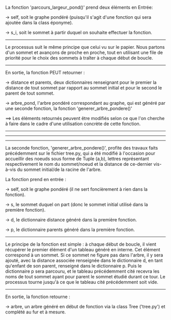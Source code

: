 La fonction 'parcours_largeur_pond()' prend deux éléments en Entrée:

  -> self, soit le graphe pondéré (puisqu'il s'agit d'une fonction qui sera ajoutée dans la class éponyme).
  
  -> s_i, soit le sommet à partir duquel on souhaite effectuer la fonction.
  
---------------

Le processus suit le même principe que celui vu sur le papier. Nous partons d'un sommet et avançons de proche en proche, tout en utilisant une file de priorité pour le choix des sommets à traîter à chaque début de boucle.

---------------

En sortie, la fonction PEUT retourner :

  -> distance et parents, deux dictionnaires renseignant pour le premier la distance de tout sommet par rapport au sommet initial et pour le second le parent de tout sommet.
  
  -> arbre_pond, l'arbre pondéré correspondant au graphe, qui est généré par une seconde fonction, la fonction 'generer_arbre_pondere()'
  
  ==> Les éléments retournés peuvent être modifiés selon ce que l'on cherche à faire dans le cadre d'une utilisation concrète de cette fonction.
  
  
---------------
---------------
---------------


La seconde fonction, 'generer_arbre_pondere()', profite des travaux faits précédemment sur le fichier tree.py, qui a été modifié à l'occasion pour accueillir des noeuds sous forme de Tuple (a,b), lettres représentant respectivement le nom du sommet/noeud et la distance de ce-dernier vis-à-vis du sommet initial/de la racine de l'arbre.

La fonction prend en entrée :

  -> self, soit le graphe pondéré (il ne sert foncièrement à rien dans la fonction).
  
  -> s, le sommet duquel on part (donc le sommet initial utilisé dans la première fonction).
  
  -> d, le dictionnaire distance généré dans la première fonction.
  
  -> p, le dictionnaire parents généré dans la première fonction.
  
---------------
  
Le principe de la fonction est simple : à chaque début de boucle, il vient récupérer le premier élément d'un tableau généré en interne. Cet élément correspond à un sommet. Si ce sommet ne figure pas dans l'arbre, il y sera ajouté, avec la distance associée renseignée dans le dictionnaire d, en tant qu'enfant de son parent, renseigné dans le dictionnaire p. Puis le dictionnaire p sera parcouru, et le tableau précédemment cité recevra les noms de tout sommet ayant pour parent le sommet étudié durant ce tour.
Le processus tourne jusqu'à ce que le tableau cité précédemment soit vide.

---------------

En sortie, la fonction retourne :

  -> arbre, un arbre généré en début de fonction via la class Tree ('tree.py') et complété au fur et à mesure.

